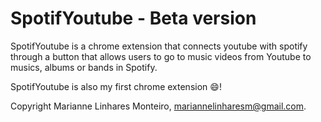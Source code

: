 # SpotifYoutube - Beta version

SpotifYoutube is a chrome extension that connects youtube with spotify through a button that allows users to go to music videos from Youtube to  musics, albums or bands in Spotify.

SpotifYoutube is also my first chrome extension :smile:!


Copyright Marianne Linhares Monteiro, mariannelinharesm@gmail.com. 
